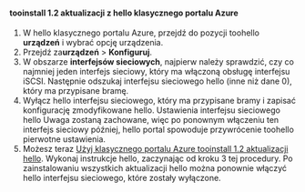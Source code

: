 <!--author=SharS last changed: 03/17/2016-->

#### <a name="tooinstall-update-12-from-hello-azure-classic-portal"></a>tooinstall 1.2 aktualizacji z hello klasycznego portalu Azure
1. W hello klasycznego portalu Azure, przejdź do pozycji toohello **urządzeń** i wybrać opcję urządzenia.
2. Przejdź za**urządzeń** > **Konfiguruj**.
3. W obszarze **interfejsów sieciowych**, najpierw należy sprawdzić, czy co najmniej jeden interfejs sieciowy, który ma włączoną obsługę interfejsu iSCSI. Następnie odszukaj interfejsu sieciowego hello (inne niż dane 0), który ma przypisane bramę.
4. Wyłącz hello interfejsu sieciowego, który ma przypisane bramy i zapisać konfigurację zmodyfikowane hello. Ustawienia interfejsu sieciowego hello Uwaga zostaną zachowane, więc po ponownym włączeniu ten interfejs sieciowy później, hello portal spowoduje przywrócenie toohello pierwotne ustawienia.
5. Możesz teraz [Użyj klasycznego portalu Azure tooinstall 1.2 aktualizacji hello](#install-update-12-via-the-azure-classic-portal). Wykonaj instrukcje hello, zaczynając od kroku 3 tej procedury. Po zainstalowaniu wszystkich aktualizacji hello można ponownie włączyć hello interfejsu sieciowego, które zostały wyłączone.

